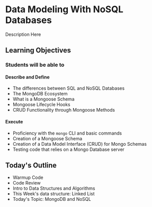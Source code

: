 # Data Modeling With NoSQL Databases

Description Here

## Learning Objectives

### Students will be able to

#### Describe and Define

- The differences between SQL and NoSQL Databases
- The MongoDB Ecosystem
- What is a Mongoose Schema
- Mongoose Lifecycle Hooks
- CRUD Functionality through Mongoose Methods

#### Execute

- Proficiency with the `mongo` CLI and basic commands
- Creation of a Mongoose Schema
- Creation of a Data Model Interface (CRUD) for Mongo Schemas
- Testing code that relies on a Mongo Database server

## Today's Outline

<!-- To Be Completed By Instructor -->

- Warmup Code
- Code Review
- Intro to Data Structures and Algorithms
- This Week's data structure: Linked List
- Today's Topic: MongoDB and NoSQL